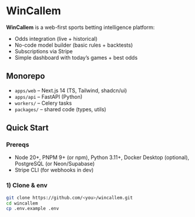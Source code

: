 # WinCallem

**WinCallem** is a web-first sports betting intelligence platform:
- Odds integration (live + historical)
- No-code model builder (basic rules + backtests)
- Subscriptions via Stripe
- Simple dashboard with today’s games + best odds

## Monorepo
- `apps/web` – Next.js 14 (TS, Tailwind, shadcn/ui)
- `apps/api` – FastAPI (Python)
- `workers/` – Celery tasks
- `packages/` – shared code (types, utils)

## Quick Start

### Prereqs
- Node 20+, PNPM 9+ (or npm), Python 3.11+, Docker Desktop (optional), PostgreSQL (or Neon/Supabase)
- Stripe CLI (for webhooks in dev)

### 1) Clone & env
```bash
git clone https://github.com/<you>/wincallem.git
cd wincallem
cp .env.example .env

